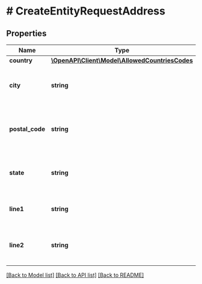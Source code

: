 # # CreateEntityRequestAddress

## Properties

Name | Type | Description | Notes
------------ | ------------- | ------------- | -------------
**country** | [**\OpenAPI\Client\Model\AllowedCountriesCodes**](AllowedCountriesCodes.md) |  | [optional]
**city** | **string** | A city (a full name) where the entity is registered |
**postal_code** | **string** | A postal code of the address where the entity is registered |
**state** | **string** | A state in a country where the entity is registered | [optional]
**line1** | **string** | A street where the entity is registered |
**line2** | **string** | An alternative street used by the entity | [optional]

[[Back to Model list]](../../README.md#models) [[Back to API list]](../../README.md#endpoints) [[Back to README]](../../README.md)
